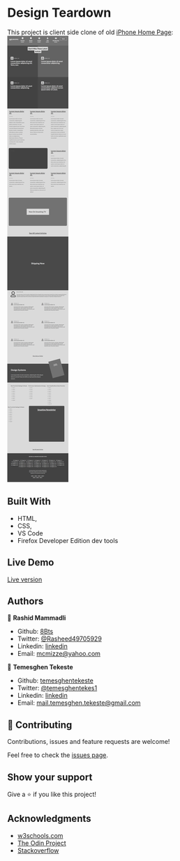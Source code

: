 # Design Teardown

This project is client side clone of old <a href="https://web.archive.org/web/20140301004610/http://www.apple.com/"  target="_blank">iPhone Home Page</a>: 
![screenshot](https://github.com/8Bts/Design-Teardown/blob/home-page/images/app-screenshot.png)

## Built With

- HTML,
- CSS,
- VS Code
- Firefox Developer Edition dev tools

## Live Demo

<a href="https://rawcdn.githack.com/8Bts/Design-Teardown/060d6d1a45b5bf9d4fe52bffe1ea9b856e977159/index.html" target="_blank">Live version</a>

## Authors

👤 **Rashid Mammadli**

- Github: [8Bts](https://github.com/8Bts)
- Twitter: [@Rasheed49705929](https://twitter.com/Rasheed49705929)
- Linkedin: [linkedin](https://www.linkedin.com/in/rashid-mammadli-62b9b1171/)
- Email: mcmizze@yahoo.com

👤 **Temesghen Tekeste**

- Github: [temesghentekeste](https://github.com/temesghentekeste)
- Twitter: [@temesghentekes1](https://twitter.com/temesghentekes1)
- Linkedin: [linkedin](https://www.linkedin.com/in/temesghen-tekeste-bahta-8b5243193/)
- Email:  mail.temesghen.tekeste@gmail.com
## 🤝 Contributing

Contributions, issues and feature requests are welcome!

Feel free to check the <a href="https://github.com/8Bts/Building-with-Backgrounds-and-Gradients/issues" target="_blank">issues page</a>.

## Show your support

Give a ⭐️ if you like this project!

## Acknowledgments

- <a href="https://www.w3schools.com/" target="_blank">w3schools.com</a> 
- <a href="https://www.theodinproject.com/" target="_blank">The Odin Project</a>
- <a href="https://www.stackoverflow.com/" target="_blank">Stackoverflow</a>
